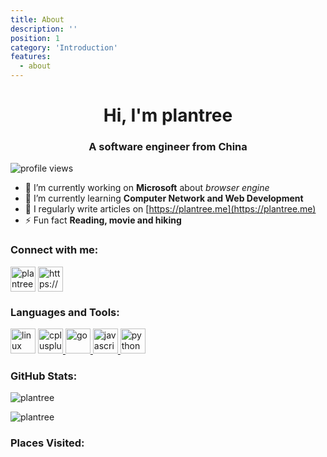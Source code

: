 ```yaml
---
title: About
description: ''
position: 1
category: 'Introduction'
features:
  - about
---
```

<h1 align="center">Hi, I'm plantree</h1>
<h3 align="center">A software engineer from China</h3>

<p align="left"> <img src="https://visitor-badge.glitch.me/badge?page_id=plantree.me/about&left_text=Profile%20views" alt="profile views"> </p>

- 🔭 I’m currently working on **Microsoft** about *browser engine*
- 🌱 I’m currently learning **Computer Network and Web Development**
- 📝 I regularly write articles on [https://plantree.me](https://plantree.me)
- ⚡ Fun fact **Reading, movie and hiking**

<h3 align="left">Connect with me:</h3>
<p align="left" class="flex gap-4">
<a href="https://linkedin.com/in/plantree" target="blank"><img align="center" src="/social-img/linked-in-alt.svg" alt="plantree" height="40" width="40" /></a>
<a href="https://plantree.me/feed.xml" target="blank"><img align="center" src="/social-img/rss.svg" alt="https://plantree.me/feed.xml" height="40" width="40" /></a>
</p>

<h3 align="left">Languages and Tools:</h3>
<p align="left" class="flex gap-4">
<a href="https://www.linux.org/" target="_blank" rel="noreferrer"> <img
      src="/social-img/linux-original.svg" alt="linux"
      width="40" height="40" /></a>
  <a href="https://www.w3schools.com/cpp/" target="_blank" rel="noreferrer"> <img
      src="/social-img/cplusplus-original.svg"
      alt="cplusplus" width="40" height="40" /> </a> <a href="https://golang.org" target="_blank" rel="noreferrer"> <img
      src="/social-img/go-original.svg" alt="go" width="40"
      height="40" /> </a>
  <a href="https://developer.mozilla.org/en-US/docs/Web/JavaScript" target="_blank" rel="noreferrer"> <img
      src="/social-img/javascript-original.svg"
      alt="javascript" width="40" height="40" /> </a>
  <a href="https://www.python.org" target="_blank" rel="noreferrer">
    <img src="/social-img/python-original.svg" alt="python"
      width="40" height="40" /> </a>
</p>


<h3 align="left">GitHub Stats:</h3>
<p><img align="center" src="https://github-readme-stats.vercel.app/api?username=plantree&show_icons=true&locale=en" alt="plantree" /></p>

<p><img align="center" src="https://github-readme-streak-stats.herokuapp.com/?user=plantree&" alt="plantree" /></p>

<h3 align="left">Places Visited:</h3>

   <client-only>

​    <LazyTourists />

   </client-only>
